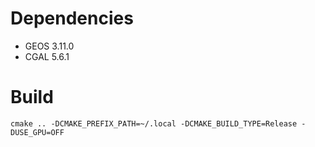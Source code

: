 # Dependencies
- GEOS 3.11.0
- CGAL 5.6.1

# Build

`cmake .. -DCMAKE_PREFIX_PATH=~/.local -DCMAKE_BUILD_TYPE=Release -DUSE_GPU=OFF`